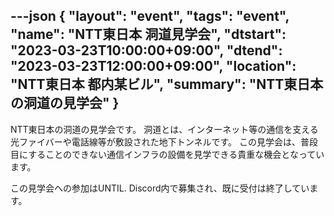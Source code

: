 ---json
{
    "layout": "event",
    "tags": "event",
    "name": "NTT東日本 洞道見学会",
    "dtstart": "2023-03-23T10:00:00+09:00",
    "dtend": "2023-03-23T12:00:00+09:00",
    "location": "NTT東日本 都内某ビル",
    "summary": "NTT東日本の洞道の見学会"
}
---

NTT東日本の洞道の見学会です。
洞道とは、インターネット等の通信を支える光ファイバーや電話線等が敷設された地下トンネルです。
この見学会は、普段目にすることのできない通信インフラの設備を見学できる貴重な機会となっています。

この見学会への参加はUNTIL. Discord内で募集され、既に受付は終了しています。